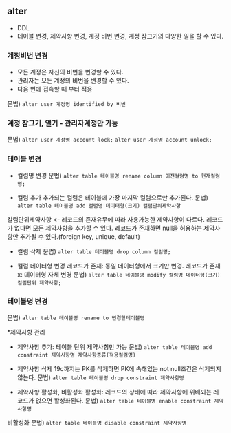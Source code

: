 ## alter
- DDL
- 테이블 변경, 제약사항 변경, 계정 비번 변경, 계정 잠그기의 다양한 일을 할 수 있다.

### 계정비번 변경
- 모든 계정은 자신의 비번을 변경할 수 있다.
- 관리자는 모든 계정의 비번을 변경할 수 있다.
- 다음 번에 접속할 때 부터 적용

문법)
``alter user 계정명 identified by 비번``

### 계정 잠그기, 열기 - 관리자계정만 가능

문법)
``alter user 계정명 account lock;``
``alter user 계정명 account unlock;``

### 테이블 변경
- 컬럼명 변경
문법)
``alter table 테이블명 rename column 이전컬럼명 to 현재컬럼명;``

- 컬럼 추가
추가되는 컬럼은 테이블에 가장 마지막 컬럼으로만 추가된다.
문법)
``alter table 테이블명 add 컬럼명 데이터형(크기) 컬럼단위제약사항``

칼럼단위제약사항 <- 레코드의 존재유무에 따라 사용가능한 제약사항이 다르다.
레코드가 없다면 모든 제약사항을 추가할 수 있다.
레코드가 존재하면 null을 허용하는 제약사항만 추가될 수 있다.(foreign key, unique, default)

- 컬럼 삭제
문법)
``alter table 테이블명 drop column 컬럼명;``

- 컬럼 데이터형 변경
레코드가 존재: 동일 데이터형에서 크기만 변경.
레코드가 존재x: 데이터형 자체 변경
문법)
``alter table 테이블명 modify 컬럼명 데이터형(크기) 컬럼단위 제약사항;``

### 테이블명 변경

문법)
``alter table 테이블명 rename to 변경할테이블명``

*제약사항 관리
- 제약사항 추가: 테이블 단위 제약사항만 가능
문법)
``alter table 테이블명 add constraint 제약사항명 제약사항종류(적용컬럼명)``

- 제약사항 삭제
19c까지는 PK를 삭제하면 PK에 속해있는 not null조건은 삭제되지 않는다.
문법)
``alter table 테이블명 drop constraint 제약사항명``

- 제약사항 활성화, 비활성화
활성화: 레코드의 상태에 따라 제약사항에 위배되는 레코드가 없으면 활성화된다.
문법)
``alter table 테이블명 enable constraint 제약사항명``

비활성화
문법)
``alter table 테이블명 disable constraint 제약사항명``
